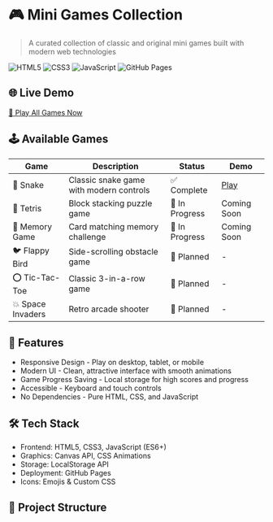# 🎮 Mini Games Collection

> A curated collection of classic and original mini games built with modern web technologies

![HTML5](https://img.shields.io/badge/HTML5-E34F26?logo=html5&logoColor=white)
![CSS3](https://img.shields.io/badge/CSS3-1572B6?logo=css3&logoColor=white)
![JavaScript](https://img.shields.io/badge/JavaScript-F7DF1E?logo=javascript&logoColor=black)
![GitHub Pages](https://img.shields.io/badge/GitHub%20Pages-222222?logo=githubpages&logoColor=white)

## 🌐 Live Demo

[🎯 Play All Games Now](https://icecakety.github.io/mini-games-collection/)

## 🕹️ Available Games

| Game | Description | Status | Demo |
|------|-------------|---------|------|
| 🐍 Snake | Classic snake game with modern controls | ✅ Complete | [Play](https://icecakety.github.io/mini-games-collection/games/snake/index.html) |
| 🧱 Tetris | Block stacking puzzle game | 🔄 In Progress | Coming Soon |
| 🎴 Memory Game | Card matching memory challenge | 🔄 In Progress | Coming Soon |
| 🐦 Flappy Bird | Side-scrolling obstacle game | 📝 Planned | - |
| ⭕ Tic-Tac-Toe | Classic 3-in-a-row game | 📝 Planned | - |
| 💥 Space Invaders | Retro arcade shooter | 📝 Planned | - |

## 🚀 Features

- Responsive Design - Play on desktop, tablet, or mobile
- Modern UI - Clean, attractive interface with smooth animations
- Game Progress Saving - Local storage for high scores and progress
- Accessible - Keyboard and touch controls
- No Dependencies - Pure HTML, CSS, and JavaScript

## 🛠️ Tech Stack

- Frontend: HTML5, CSS3, JavaScript (ES6+)
- Graphics: Canvas API, CSS Animations
- Storage: LocalStorage API
- Deployment: GitHub Pages
- Icons: Emojis & Custom CSS

## 📁 Project Structure
